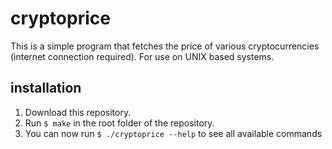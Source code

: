 # cryptoprice

This is a simple program that fetches the price of various cryptocurrencies (internet connection required).
For use on UNIX based systems.


## installation

1. Download this repository.
2. Run ```$ make``` in the root folder of the repository.
3. You can now run ```$ ./cryptoprice --help``` to see all available commands
